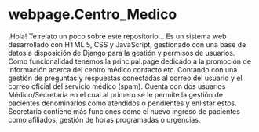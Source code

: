 # webpage.Centro_Medico
¡Hola! Te relato un poco sobre este repositorio... Es un sistema web desarrollado con HTML 5, CSS y JavaScript, gestionado con una base de datos a disposición de Django 
para la gestión y permisos de usuarios. Como funcionalidad tenemos la principal.page dedicado a la promoción de información acerca del centro médico contacto etc. Contando con una gestión de preguntas y respuestas conectadas al correo del usuario y el correo oficial del servicio médico (spam). Cuenta con dos usuarios Médico/Secretaria en el cual al primero se le permite la gestión de pacientes denominarlos como atendidos o pendientes y enlistar estos. Secretaria contiene más funciones como el nuevo ingreso de pacientes como afiliados, gestión de horas programadas o urgencias.
